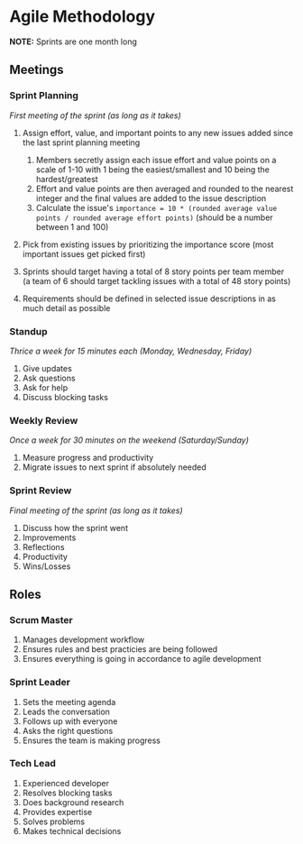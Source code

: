 # Agile Methodology

**NOTE:** Sprints are one month long

## Meetings

### Sprint Planning

*First meeting of the sprint (as long as it takes)*

1. Assign effort, value, and important points to any new issues added since the last sprint planning meeting

   1. Members secretly assign each issue effort and value points on a scale of 1-10 with 1 being the easiest/smallest and 10 being the hardest/greatest
   2. Effort and value points are then averaged and rounded to the nearest integer and the final values are added to the issue description
   3. Calculate the issue's `importance = 10 * (rounded average value points / rounded average effort points)` (should be a number between 1 and 100)

2. Pick from existing issues by prioritizing the importance score (most important issues get picked first)
3. Sprints should target having a total of 8 story points per team member (a team of 6 should target tackling issues with a total of 48 story points)
4. Requirements should be defined in selected issue descriptions in as much detail as possible

### Standup

*Thrice a week for 15 minutes each (Monday, Wednesday, Friday)*

1. Give updates
2. Ask questions
3. Ask for help
4. Discuss blocking tasks

### Weekly Review

*Once a week for 30 minutes on the weekend (Saturday/Sunday)*

1. Measure progress and productivity
2. Migrate issues to next sprint if absolutely needed

### Sprint Review

*Final meeting of the sprint (as long as it takes)*

1. Discuss how the sprint went
2. Improvements
3. Reflections
4. Productivity
5. Wins/Losses

## Roles

### Scrum Master

1. Manages development workflow
2. Ensures rules and best practicies are being followed
3. Ensures everything is going in accordance to agile development

### Sprint Leader

1. Sets the meeting agenda
2. Leads the conversation
3. Follows up with everyone
4. Asks the right questions
5. Ensures the team is making progress

### Tech Lead

1. Experienced developer
2. Resolves blocking tasks
3. Does background research
4. Provides expertise
5. Solves problems
6. Makes technical decisions
